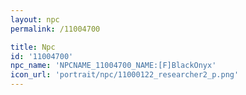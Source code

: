 ```yaml
---
layout: npc
permalink: /11004700

title: Npc
id: '11004700'
npc_name: 'NPCNAME_11004700_NAME:[F]BlackOnyx'
icon_url: 'portrait/npc/11000122_researcher2_p.png'
---
```


